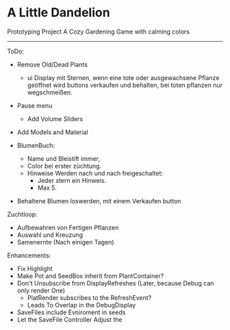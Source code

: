 # A Little Dandelion
Prototyping Project
A Cozy Gardening Game with calming colors

---
ToDo:
- Remove Old/Dead Plants
  - ui Display mit Sternen, wenn eine tote oder ausgewachsene Pflanze geöffnet wird
    buttons verkaufen und behalten, bei toten pflanzen nur wegschmeißen.
- Pause menu
  - Add Volume Sliders
- Add Models and Material

- BlumenBuch:
  - Name und Bleistift immer,
  - Color bei erster züchtung.
  - Hinweise Werden nach und nach freigeschaltet:
    - Jeder stern ein Hinweis.
    - Max 5.

- Behaltene Blumen loswerden, mit einem Verkaufen button


Zuchtloop:
- Aufbewahren von Fertigen Pflanzen
- Auswahl und Kreuzung
- Samenernte (Nach einigen Tagen)

Enhancements:
- Fix Highlight
- Make Pot and SeedBox inherit from PlantContainer?
- Don't Unsubscribe from DisplayRefreshes (Later, because Debug can only render One)
  - PlatRender subscribes to the RefreshEvent?
  - Leads To Overlap in the DebugDisplay
- SaveFiles include Evniroment in seeds
- Let the SaveFile Controller Adjust the
